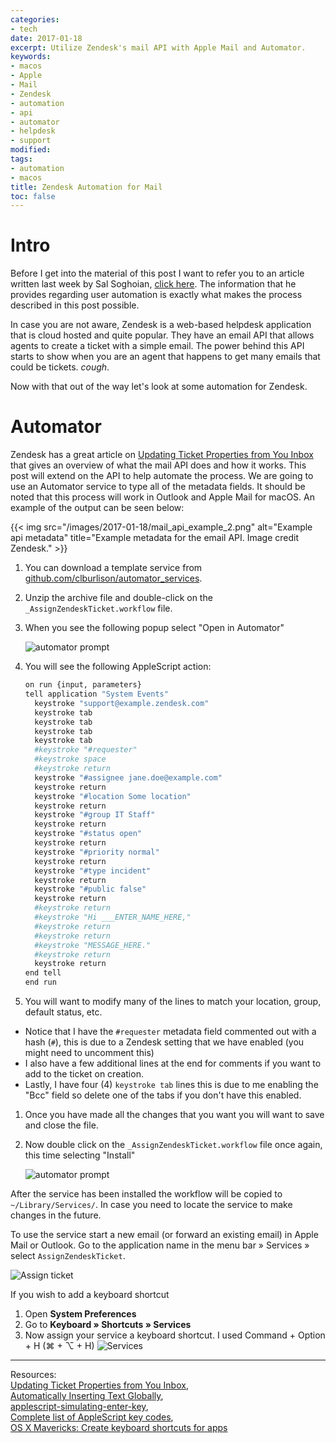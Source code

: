 ```yaml
---
categories:
- tech
date: 2017-01-18
excerpt: Utilize Zendesk's mail API with Apple Mail and Automator.
keywords:
- macos
- Apple
- Mail
- Zendesk
- automation
- api
- automator
- helpdesk
- support
modified:
tags:
- automation
- macos
title: Zendesk Automation for Mail
toc: false
---
```



# Intro

Before I get into the material of this post I want to refer you to an article written last week by Sal Soghoian, [click here](https://www.macstories.net/stories/app-extensions-are-not-a-replacement-for-user-automation/). The information that he provides regarding user automation is exactly what makes the process described in this post possible.

In case you are not aware, Zendesk is a web-based helpdesk application that is cloud hosted and quite popular. They have an email API that allows agents to create a ticket with a simple email. The power behind this API starts to show when you are an agent that happens to get many emails that could be tickets. *cough*.

Now with that out of the way let's look at some automation for Zendesk.

<!---
# Apple Mail Stationary

This was the method I attempted first however it turned out to be a big flop. Mail Stationary can only be applied to new emails.

The Mail Stationary is great for creating new tickets. However what is a use has emailed you the issue directly. The simple solution is, use Zendesk's same email API commands. The only problem is stationary emails are only allowed for new emails in Apple mail.

1. Download stationary
  This step is given because no matter how you create your stationary it won't work. It's actually much easier to just start with this temporary file rather than using Apple's Mail to start the creation process.

  [[ INSERT ZIP DONWLOAD HERE ]]


1. Double click the .mailstationery file to load it into Apple Mail.
1. Close Mail.app if you have it open

Now lets modify the file.

1. Open the stationary directory `~/Library/Containers/com.apple.mail/Data/Library/Application Support/Mail/Stationery/Apple/Contents/Resources/Custom/Contents/Resources`
1. Rename your temp.mailstationery to whatever name you wish your stationery to have (don't include spaces)
1. Right click your stationary and click "Show Package Contents"
1. Go down the directory Contents > Resources and open 'content.html' in a text editor
1. Replace the text with whatever you wish to message to say. Make sure and include the break (`<br>`) tag after every space. Apple's Mail.app is actually reading this file as an html file. However for Zendesk to read your meta-data these must be plain text. Also, make sure and include your email signature here if you wish to do so. Stationary emails will **NOT** include your default signature.
1. Save the file when finished
1. Now modify your 'Description.plist' changing your Display Name, Folder Name, and TO address accordingly.
1. Save your file when finished
1. Open Apple Mail
1. Create a new message
1. Click on the Stationary button (VERIFY this button is enabled by default)
1. Scroll down to 'Custom'
1. Select your template

At this point if you wish to add the stationary to your favorites just drag it up to the favorites folder. This gives you an easy way to create ticket all from your email. Just make sure and modify any of the command tags.
--->

# Automator

Zendesk has a great article on [Updating Ticket Properties from You Inbox](https://support.zendesk.com/hc/en-us/articles/203691006-Updating-ticket-properties-from-your-inbox) that gives an overview of what the mail API does and how it works. This post will extend on the API to help automate the process. We are going to use an Automator service to type all of the metadata fields. It should be noted that this process will work in Outlook and Apple Mail for macOS. An example of the output can be seen below:

{{< img src="/images/2017-01-18/mail_api_example_2.png" alt="Example api metadata" title="Example metadata for the email API. Image credit Zendesk." >}}



1. You can download a template service from [github.com/clburlison/automator_services](https://github.com/clburlison/automator_services/archive/master.zip).
1. Unzip the archive file and double-click on the `_AssignZendeskTicket.workflow` file.
1. When you see the following popup select "Open in Automator"

    ![automator prompt](/images/2017-01-18/automator_prompt.png)

1. You will see the following AppleScript action:

    ```bash
    on run {input, parameters}
    tell application "System Events"
      keystroke "support@example.zendesk.com"
      keystroke tab
      keystroke tab
      keystroke tab
      keystroke tab
      #keystroke "#requester"
      #keystroke space
      #keystroke return
      keystroke "#assignee jane.doe@example.com"
      keystroke return
      keystroke "#location Some location"
      keystroke return
      keystroke "#group IT Staff"
      keystroke return
      keystroke "#status open"
      keystroke return
      keystroke "#priority normal"
      keystroke return
      keystroke "#type incident"
      keystroke return
      keystroke "#public false"
      keystroke return
      #keystroke return
      #keystroke "Hi ___ENTER_NAME_HERE,"
      #keystroke return
      #keystroke return
      #keystroke "MESSAGE_HERE."
      #keystroke return
      keystroke return
    end tell
    end run
    ```

1. You will want to modify many of the lines to match your location, group, default status, etc.
  * Notice that I have the `#requester` metadata field commented out with a hash (`#`), this is due to a Zendesk setting that we have enabled (you might need to uncomment this)
  * I also have a few additional lines at the end for comments if you want to add to the ticket on creation.
  * Lastly, I have four (4) `keystroke tab` lines this is due to me enabling the "Bcc" field so delete one of the tabs if you don't have this enabled.
1. Once you have made all the changes that you want you will want to save and close the file.
1. Now double click on the `_AssignZendeskTicket.workflow` file once again, this time selecting "Install"

    ![automator prompt](/images/2017-01-18/automator_prompt.png)

After the service has been installed the workflow will be copied to `~/Library/Services/`. In case you need to locate the service to make changes in the future.

To use the service start a new email (or forward an existing email) in Apple Mail or Outlook. Go to the application name in the menu bar » Services » select `AssignZendeskTicket`.

![Assign ticket](/images/2017-01-18/assign_ticket.png)

If you wish to add a keyboard shortcut

1. Open **System Preferences**
1. Go to **Keyboard » Shortcuts » Services**
1. Now assign your service a keyboard shortcut. I used Command + Option + H (⌘ + ⌥ + H)
    ![Services](/images/2017-01-18/services.png)

---


Resources:  
[Updating Ticket Properties from You Inbox](https://support.zendesk.com/hc/en-us/articles/203691006-Updating-ticket-properties-from-your-inbox),  
[Automatically Inserting Text Globally](http://apple.stackexchange.com/a/87989),  
[applescript-simulating-enter-key](http://alvinalexander.com/blog/post/mac-os-x/applescript-simulating-enter-key),  
[Complete list of AppleScript key codes](http://eastmanreference.com/complete-list-of-applescript-key-codes/),  
[OS X Mavericks: Create keyboard shortcuts for apps](https://support.apple.com/kb/PH13916?locale=en_US)

